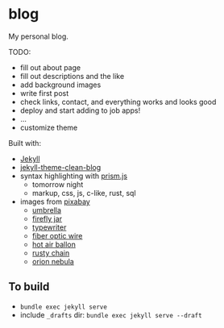 # blog

My personal blog.

TODO:
- fill out about page
- fill out descriptions and the like
- add background images
- write first post
- check links, contact, and everything works and looks good
- deploy and start adding to job apps!
- ...
- customize theme

Built with:
- [Jekyll](https://jekyllrb.com/)
- [jekyll-theme-clean-blog](https://github.com/StartBootstrap/startbootstrap-clean-blog-jekyll)
- syntax highlighting with [prism.js](https://prismjs.com/index.html)
    - tomorrow night
    - markup, css, js, c-like, rust, sql
- images from [pixabay](https://pixabay.com/)
    - [umbrella](https://pixabay.com/photos/umbrella-rainy-weather-background-4692572/)
    - [firefly jar](https://pixabay.com/photos/lights-fireflies-glow-glowworms-5310589/)
    - [typewriter](https://pixabay.com/photos/typewriter-vintage-keyboard-letter-7686633/)
    - [fiber optic wire](https://pixabay.com/photos/fiber-cable-wire-connection-4814456/)
    - [hot air ballon](https://pixabay.com/photos/hot-air-balloon-lake-balloon-sky-736879/)
    - [rusty chain](https://pixabay.com/photos/chain-rust-iron-metal-macro-rusty-566778/)
    - [orion nebula](https://pixabay.com/photos/orion-nebula-emission-nebula-11107/)

## To build
- `bundle exec jekyll serve`
- include `_drafts` dir: `bundle exec jekyll serve --draft`